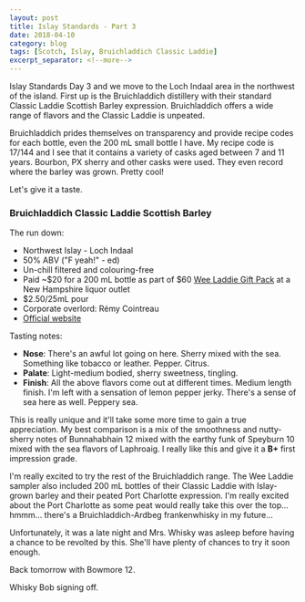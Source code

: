 ```yaml
---
layout: post
title: Islay Standards - Part 3
date: 2018-04-10
category: blog
tags: [Scotch, Islay, Bruichladdich Classic Laddie]
excerpt_separator: <!--more-->
---
```


Islay Standards Day 3 and we move to the Loch Indaal area in the northwest of the island. First up is the Bruichladdich distillery with their standard Classic Laddie Scottish Barley expression. Bruichladdich offers a wide range of flavors and the Classic Laddie is unpeated.

Bruichladdich prides themselves on transparency and provide recipe codes for each bottle, even the 200 mL small bottle I have. My recipe code is 17/144 and I see that it contains a variety of casks aged between 7 and 11 years. Bourbon, PX sherry and other casks were used. They even record where the barley was grown. Pretty cool!

Let's give it a taste.

<!--more-->

### Bruichladdich Classic Laddie Scottish Barley

The run down:
* Northwest Islay - Loch Indaal
* 50% ABV ("F yeah!" - ed)
* Un-chill filtered and colouring-free
* Paid ~$20 for a 200 mL bottle as part of $60 [Wee Laddie Gift Pack](https://www.bruichladdich.com/bruichladdich/wee-laddie-gift-pack) at a New Hampshire liquor outlet
* $2.50/25mL pour
* Corporate overlord: Rémy Cointreau
* [Official website](https://www.bruichladdich.com/bruichladdich/the-classic-laddie)

Tasting notes:
* **Nose**: There's an awful lot going on here. Sherry mixed with the sea. Something like tobacco or leather. Pepper. Citrus.
* **Palate**: Light-medium bodied, sherry sweetness, tingling.
* **Finish**: All the above flavors come out at different times. Medium length finish. I'm left with a sensation of lemon pepper jerky. There's a sense of sea here as well. Peppery sea.

This is really unique and it'll take some more time to gain a true appreciation. My best comparison is a mix of the smoothness and nutty-sherry notes of Bunnahabhain 12 mixed with the earthy funk of Speyburn 10 mixed with the sea flavors of Laphroaig. I really like this and give it a **B+** first impression grade.

I'm really excited to try the rest of the Bruichladdich range. The Wee Laddie sampler also included 200 mL bottles of their Classic Laddie with Islay-grown barley and their peated Port Charlotte expression. I'm really excited about the Port Charlotte as some peat would really take this over the top... hmmm... there's a Bruichladdich-Ardbeg frankenwhisky in my future...

Unfortunately, it was a late night and Mrs. Whisky was asleep before having a chance to be revolted by this. She'll have plenty of chances to try it soon enough.

Back tomorrow with Bowmore 12.

Whisky Bob signing off.
